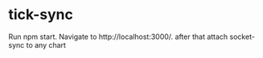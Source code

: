 # tick-sync
Run npm start. Navigate to http://localhost:3000/.
after that attach socket-sync to any chart
